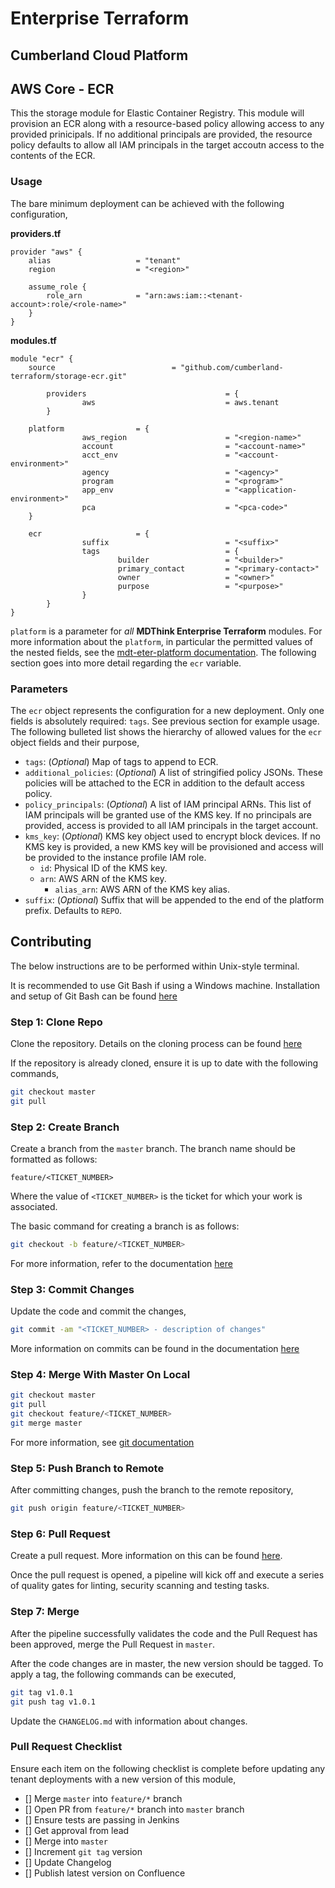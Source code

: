 # Enterprise Terraform 
## Cumberland Cloud Platform
## AWS Core - ECR

This the storage module for Elastic Container Registry. This module will provision an ECR along with a resource-based policy allowing access to any provided prinicipals. If no additional principals are provided, the resource policy defaults to allow all IAM principals in the target accoutn access to the contents of the ECR.

### Usage

The bare minimum deployment can be achieved with the following configuration,

**providers.tf**

```hcl
provider "aws" {
	alias 					= "tenant"
	region					= "<region>"

	assume_role {
		role_arn 			= "arn:aws:iam::<tenant-account>:role/<role-name>"
	}
}
```

**modules.tf**

```hcl
module "ecr" {
	source          		        = "github.com/cumberland-terraform/storage-ecr.git"
	
        providers                               = {
                aws                             = aws.tenant
        }

	platform				= {
                aws_region                      = "<region-name>"
                account                         = "<account-name>"
                acct_env                        = "<account-environment>"
                agency                          = "<agency>"
                program                         = "<program>"
                app_env                         = "<application-environment>"
                pca                             = "<pca-code>"
	}

	ecr				        = {
                suffix                          = "<suffix>"
                tags                            = {
                        builder                 = "<builder>"
                        primary_contact         = "<primary-contact>"
                        owner                   = "<owner>"
                        purpose                 = "<purpose>"
                }
        }
}
```

`platform` is a parameter for *all* **MDThink Enterprise Terraform** modules. For more information about the `platform`, in particular the permitted values of the nested fields, see the [mdt-eter-platform documentation](https://source.mdthink.maryland.gov/projects/etm/repos/mdt-eter-platform/browse). The following section goes into more detail regarding the `ecr` variable.

### Parameters

The `ecr` object represents the configuration for a new deployment. Only one fields is absolutely required: `tags`. See previous section for example usage. The following bulleted list shows the hierarchy of allowed values for the `ecr` object fields and their purpose,

- `tags`: (*Optional*) Map of tags to append to ECR. 
- `additional_policies`: (*Optional*) A list of stringified policy JSONs. These policies will be attached to the ECR in addition to the default access policy.
- `policy_principals`: (*Optional*) A list of IAM principal ARNs. This list of IAM principals will be granted use of the KMS key. If no principals are provided, access is provided to all IAM principals in the target account.
- `kms_key`: (*Optional*) KMS key object used to encrypt block devices. If no KMS key is provided, a new KMS key will be provisioned and access will be provided to the instance profile IAM role.
	- `id`: Physical ID of the KMS key.
	- `arn`: AWS ARN of the KMS key.
        - `alias_arn`: AWS ARN of the KMS key alias.
- `suffix`: (*Optional*) Suffix that will be appended to the end of the platform prefix. Defaults to `REPO`.

## Contributing

The below instructions are to be performed within Unix-style terminal. 

It is recommended to use Git Bash if using a Windows machine. Installation and setup of Git Bash can be found [here](https://git-scm.com/downloads/win)

### Step 1: Clone Repo

Clone the repository. Details on the cloning process can be found [here](https://support.atlassian.com/bitbucket-cloud/docs/clone-a-git-repository/)

If the repository is already cloned, ensure it is up to date with the following commands,

```bash
git checkout master
git pull
```

### Step 2: Create Branch

Create a branch from the `master` branch. The branch name should be formatted as follows:

	feature/<TICKET_NUMBER>

Where the value of `<TICKET_NUMBER>` is the ticket for which your work is associated. 

The basic command for creating a branch is as follows:

```bash
git checkout -b feature/<TICKET_NUMBER>
```

For more information, refer to the documentation [here](https://docs.gitlab.com/ee/tutorials/make_first_git_commit/#create-a-branch-and-make-changes)

### Step 3: Commit Changes

Update the code and commit the changes,

```bash
git commit -am "<TICKET_NUMBER> - description of changes"
```

More information on commits can be found in the documentation [here](https://docs.gitlab.com/ee/tutorials/make_first_git_commit/#commit-and-push-your-changes)

### Step 4: Merge With Master On Local


```bash
git checkout master
git pull
git checkout feature/<TICKET_NUMBER>
git merge master
```

For more information, see [git documentation](https://git-scm.com/book/en/v2/Git-Branching-Basic-Branching-and-Merging)


### Step 5: Push Branch to Remote

After committing changes, push the branch to the remote repository,

```bash
git push origin feature/<TICKET_NUMBER>
```

### Step 6: Pull Request

Create a pull request. More information on this can be found [here](https://www.atlassian.com/git/tutorials/making-a-pull-request).

Once the pull request is opened, a pipeline will kick off and execute a series of quality gates for linting, security scanning and testing tasks.

### Step 7: Merge

After the pipeline successfully validates the code and the Pull Request has been approved, merge the Pull Request in `master`.

After the code changes are in master, the new version should be tagged. To apply a tag, the following commands can be executed,

```bash
git tag v1.0.1
git push tag v1.0.1
```

Update the `CHANGELOG.md` with information about changes.

### Pull Request Checklist

Ensure each item on the following checklist is complete before updating any tenant deployments with a new version of this module,

- [] Merge `master` into `feature/*` branch
- [] Open PR from `feature/*` branch into `master` branch
- [] Ensure tests are passing in Jenkins
- [] Get approval from lead
- [] Merge into `master`
- [] Increment `git tag` version
- [] Update Changelog
- [] Publish latest version on Confluence